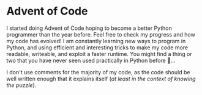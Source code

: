 # Advent of Code

I started doing Advent of Code hoping to become a better Python programmer than the year before. Feel free to check my progress and how my code has evolved! I am constantly learning new ways to program in Python, and using efficient and interesting tricks to make my code more readable, writeable, and exploit a faster runtime. You might find a thing or two that you have never seen used practically in Python before 👀...

I don't use comments for the majority of my code, as the code should be well written enough that it explains itself (*at least in the context of knowing the puzzle*).
